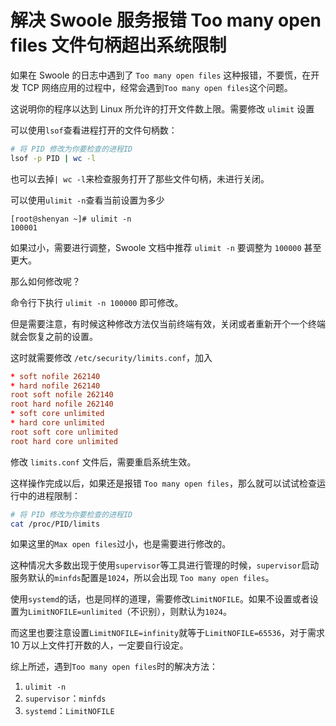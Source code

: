 # 解决 Swoole 服务报错 Too many open files 文件句柄超出系统限制

如果在 Swoole 的日志中遇到了 `Too many open files` 这种报错，不要慌，在开发 TCP 网络应用的过程中，经常会遇到`Too many open files`这个问题。

这说明你的程序以达到 Linux 所允许的打开文件数上限。需要修改 `ulimit` 设置

可以使用`lsof`查看进程打开的文件句柄数：

```bash
# 将 PID 修改为你要检查的进程ID
lsof -p PID | wc -l
```

也可以去掉`| wc -l`来检查服务打开了那些文件句柄，未进行关闭。

可以使用`ulimit -n`查看当前设置为多少

```shell
[root@shenyan ~]# ulimit -n
100001
```

如果过小，需要进行调整，Swoole 文档中推荐 `ulimit -n` 要调整为 `100000` 甚至更大。

那么如何修改呢？

命令行下执行 `ulimit -n 100000` 即可修改。

但是需要注意，有时候这种修改方法仅当前终端有效，关闭或者重新开个一个终端就会恢复之前的设置。

这时就需要修改 `/etc/security/limits.conf`，加入

```conf
* soft nofile 262140
* hard nofile 262140
root soft nofile 262140
root hard nofile 262140
* soft core unlimited
* hard core unlimited
root soft core unlimited
root hard core unlimited
```

修改 `limits.conf` 文件后，需要重启系统生效。

这样操作完成以后，如果还是报错 `Too many open files`，那么就可以试试检查运行中的进程限制：

```bash
# 将 PID 修改为你要检查的进程ID
cat /proc/PID/limits
```

如果这里的`Max open files`过小，也是需要进行修改的。

这种情况大多数出现于使用`supervisor`等工具进行管理的时候，`supervisor`启动服务默认的`minfds`配置是`1024`，所以会出现 `Too many open files`。

使用`systemd`的话，也是同样的道理，需要修改`LimitNOFILE`。如果不设置或者设置为`LimitNOFILE=unlimited`（不识别），则默认为`1024`。

而这里也要注意设置`LimitNOFILE=infinity`就等于`LimitNOFILE=65536`，对于需求 10 万以上文件打开数的人，一定要自行设定。

综上所述，遇到`Too many open files`时的解决方法：

1. `ulimit -n`
2. `supervisor`：`minfds`
3. `systemd`：`LimitNOFILE`
